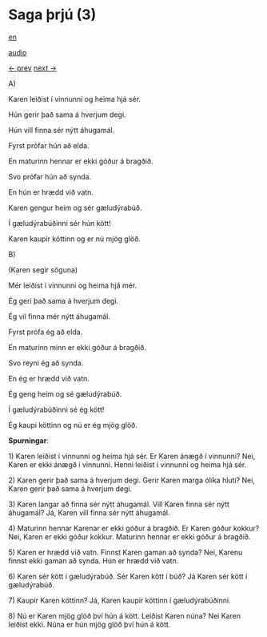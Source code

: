 # Saga þrjú (3)

[en](../en/story_03.md)

[audio](../audio/story_03.mp3)

[← prev](../is/story_02.md)
[next →](../is/story_04.md)

A\)

Karen leiðist í vinnunni og heima hjá sér.

Hún gerir það sama á hverjum degi.

Hún vill finna sér nýtt áhugamál.

Fyrst prófar hún að elda.

En maturinn hennar er ekki góður á bragðið.

Svo prófar hún að synda.

En hún er hrædd við vatn.

Karen gengur heim og sér gæludýrabúð.

Í gæludýrabúðinni sér hún kött!

Karen kaupir köttinn og er nú mjög glöð.

B\)

(Karen segir söguna)

Mér leiðist í vinnunni og heima hjá mér.

Ég geri það sama á hverjum degi.

Ég vil finna mér nýtt áhugamál.

Fyrst prófa ég að elda.

En maturinn minn er ekki góður á bragðið.

Svo reyni ég að synda.

En ég er hrædd við vatn.

Ég geng heim og sé gæludýrabúð.

Í gæludýrabúðinni sé ég kött!

Ég kaupi köttinn og nú er ég mjög glöð.

**Spurningar**:

1\) Karen leiðist í vinnunni og heima hjá sér. Er Karen ánægð í
vinnunni? Nei, Karen er ekki ánægð í vinnunni. Henni leiðist í vinnunni
og heima hjá sér.

2\) Karen gerir það sama á hverjum degi. Gerir Karen marga ólíka hluti?
Nei, Karen gerir það sama á hverjum degi.

3\) Karen langar að finna sér nýtt áhugamál. Vill Karen finna sér nýtt
áhugamál? Já, Karen vill finna sér nýtt áhugamál.

4\) Maturinn hennar Karenar er ekki góður á bragðið. Er Karen góður
kokkur? Nei, Karen er ekki góður kokkur. Maturinn hennar er ekki góður á
bragðið.

5\) Karen er hrædd við vatn. Finnst Karen gaman að synda? Nei, Karenu
finnst ekki gaman að synda. Hún er hrædd við vatn.

6\) Karen sér kött í gæludýrabúð. Sér Karen kött í búð? Já Karen sér
kött í gæludýrabúð.

7\) Kaupir Karen köttinn? Já, Karen kaupir köttinn í gæludýrabúðinni.

8\) Nú er Karen mjög glöð því hún á kött. Leiðist Karen núna? Nei Karen
leiðist ekki. Núna er hún mjög glöð því hún á kött.

